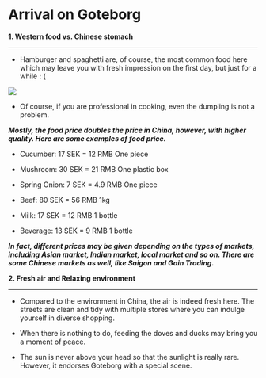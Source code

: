 # Arrival on Goteborg 

**1. Western food vs. Chinese stomach**

____

- Hamburger and spaghetti are, of course, the most common food here which may leave you with fresh impression on the first day, but just for a while : (

<img src='images/Effieimage/4.jpg'>

















- Of course, if you are professional in cooking, even the dumpling is not a problem. 

___Mostly, the food price doubles the price in China, however, with higher quality. Here are some examples of food price.___

- Cucumber: 17 SEK = 12 RMB One piece 

- Mushroom: 30 SEK = 21 RMB One plastic box
- Spring Onion: 7 SEK = 4.9 RMB One piece
- Beef: 80 SEK = 56 RMB 1kg
- Milk: 17 SEK = 12 RMB 1 bottle
- Beverage: 13 SEK = 9 RMB 1 bottle

***In fact, different prices may be given depending on the types of markets, including Asian market, Indian market, local market and so on. There are some Chinese markets as well, like Saigon and Gain Trading.*** 

**2. Fresh air and Relaxing environment**

____

* Compared to the environment in China, the air is indeed fresh here. The streets are clean and tidy with multiple stores where you can indulge yourself in diverse shopping.



* When there is nothing to do, feeding the doves and ducks may bring you a moment of peace. 



* The sun is never above your head so that the sunlight is really rare. However, it endorses Goteborg with a special scene. 



